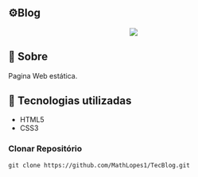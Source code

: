 ## ⚙Blog

<p align="center" height="800" width="850">
  <img src="https://user-images.githubusercontent.com/70352508/165388280-3f205c92-2dd6-4428-82f8-64095fcc3be1.gif">
</P>

## 📘 Sobre

Pagina Web estática.

## 🔧 Tecnologias utilizadas

* HTML5
* CSS3

### Clonar Repositório
```
git clone https://github.com/MathLopes1/TecBlog.git
```